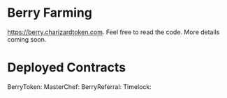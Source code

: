 # Berry Farming
https://berry.charizardtoken.com. Feel free to read the code. More details coming soon.

# Deployed Contracts
BerryToken: 
MasterChef: 
BerryReferral: 
Timelock: 
